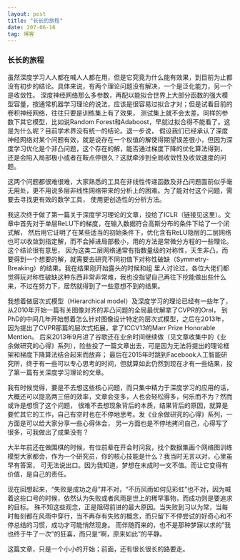```yaml
---
layout: post
title: "长长的旅程"
date: 207-06-16
tag: 博客
---
```


### 长长的旅程

虽然深度学习人人都在喊人人都在用，但是它究竟为什么能有效果，到目前为止都没有初步的结论。具体来说，有两个理论问题没有解决，一个是泛化能力，另一个是收敛性。
深度神经网络那么多参数，再配以能拟合世界上大部分函数的强大模型容量，按通常机器学习理论的说法，应该是很容易过拟合才对；但是试看目前的卷积神经网络，往往只要是训练集上有了效果，
测试集上就不会太差。同样的参数下其它模型，比如说Random Forest和Adaboost，早就过拟合得不能看了。这是为什么呢？目前学术界没有统一的结论。退一步说，
假设我们已经承认了深度神经网络对某个问题有效，就是说存在一个权值的解使得期望误差很小，但因为深度学习优化是个非凸问题，这个存在的解，能否通过梯度下降的优化算法得到，
还是会陷入局部极小或者在鞍点停很久？这就牵涉到全局收敛性及收敛速度的问题。

这两个问题都很难很难，大家熟悉的工具在非线性传递函数及非凸问题面前似乎毫无用处，更不用说多层非线性网络带来的分析上的困难。为了能对付这个问题，需要去寻找更有效的数学工具，
使用更创造性的分析方法。

我这次终于做了第一篇关于深度学习理论的文章，投给了ICLR（链接见这里）。文章中首先对于单层ReLU下的梯度，在输入数据符合高斯分布的条件下给了一个闭式解，
然后用它证明了在某些适当的初始条件下，优化含有ReLU隐层的二层网络也可以收敛到指定解，而不会掉进局部极小，用的方法是常微分方程的一些理论。这个结论很有意思，
因为这类二层网络通常有指数量级的对称性，天生非凸，而要得到一个想要的解，就需要去研究不同初值下对称性破缺（Symmetry-Breaking）的结果。我在结果刚开始露头的时候和组
里人讨论过，各位大佬们都觉得玩对称性破缺这种东西非常非常难，我也没指望自己再往下挖能做出些什么来，不过在努力下，居然就得到了一些意想不到的结果。

我想着做层次式模型（Hierarchical model）及深度学习的理论已经有一些年了，从2010年开始一篇有关图像对齐的非凸问题的全局最优解拿了CVPR的Oral，
到PhD的中间几年开始想着怎么针对图像设计特定的层次式模型，之后在2013年，因为提出了CVPR那篇的层次式拓展，拿了ICCV13的Marr Prize Honorable Mention。
后来2013年9月进了谷歌还在业余时间继续做（见文章收集中的《业余做研究的心得》系列），险些投了一篇文章出去，可是因为无法将提出的理论框架和梯度下降算法结合起来而放弃；
最后在2015年时跳到Facebook人工智能研究所，终于有一些可以专心思考的时间，但就算如此仍然到现在才有一些结果，投了第一篇有关深度学习理论的文章。

我有时候觉得，要是不去想这些核心问题，而只集中精力于深度学习的应用的话，大概还可以提高两三倍的效率，文章会变多，人也会轻松得多，何乐而不为？然而或许是想惯了这个问题，
很难不去想现象背后的本质，结果背后的原因，就算是要忙其它的工作，自己有空时也在不停地思考。发《业余做研究的心得》系列，一方面是可以给大家分享一些心得体会，
另一方面也是不停地拷问自己，心得写了很多，可我做出了成果没有？

大半年前还在做围棋的时候，有位前辈在开会时问我，找个数据集画个网络图训练模型大家都会，作为一个研究员，你的核心技能是什么？我当时无言以对，心里虽早有答案，
可无法说出口。因为我知道，梦想在未成时一文不值。而让它变得有价值，是自己的责任。

现在回想起来，“失败是成功之母”并不对，“不历风雨如何见彩虹”也不对，因为喊着这些口号的时候，依然认为失败或者风雨是世上的稀罕事物，而成功则是要追求的目标。
殊不知这些观念，正是阻碍前进的最大原因。当失败到习以为常，当每时每刻都在风雨中穿行，当不再存有失败的概念，而只留下不停尝试的好奇心和不停总结的习惯，成功才可能悄然现身。
而伴随而来的，也不是那种梦寐以求的”我也终于牛了一次”的狂喜，而只是“啊，原来如此”的平静。

这篇文章，只是一个小小的开始；前面，还有很长很长的路要走。
